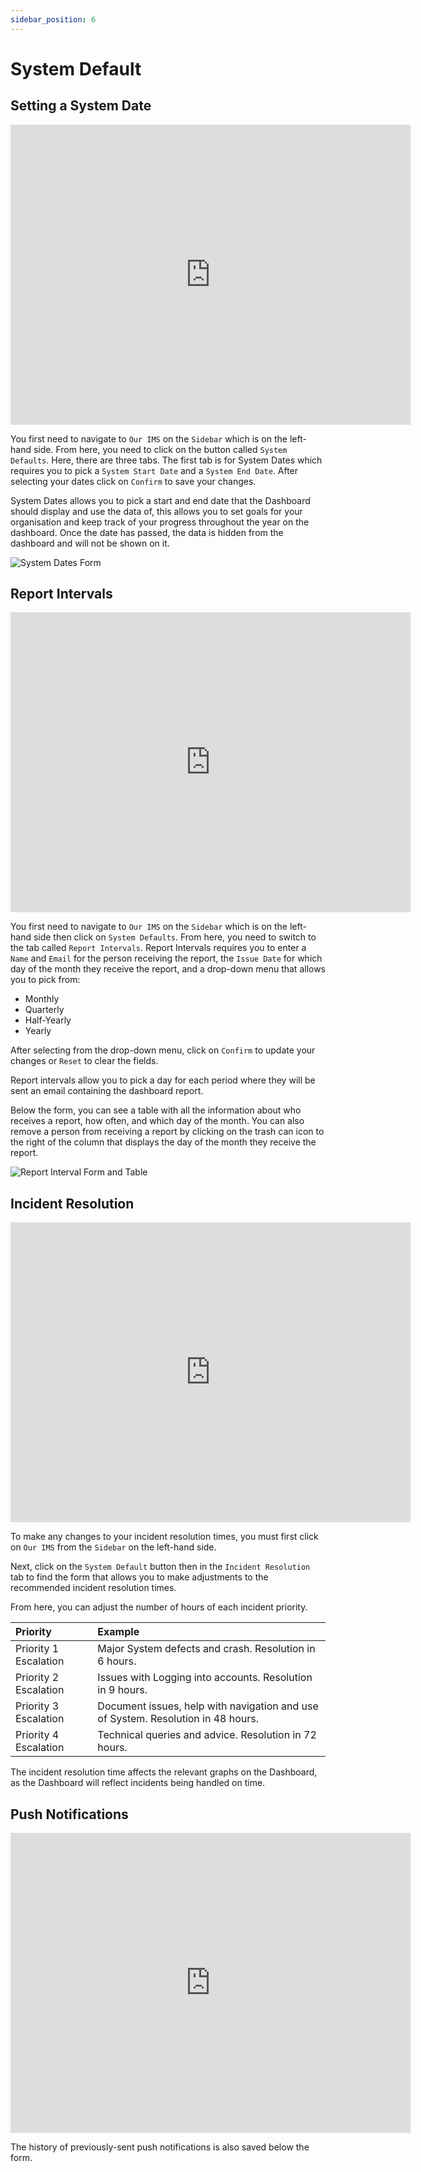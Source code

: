 ```yaml
---
sidebar_position: 6
---
```


# System Default

## Setting a System Date

<iframe width="640" height="480" src="https://www.youtube.com/embed/bSxk1oSpvQ4" title="System Dates" frameborder="0" allow="accelerometer; clipboard-write; encrypted-media; gyroscope; picture-in-picture" allowfullscreen></iframe>

You first need to navigate to `Our IMS` on the `Sidebar` which is on the left-hand side. From here, you need to click on the button called `System Defaults`.
Here, there are three tabs. The first tab is for System Dates which requires you to pick a `System Start Date` and a `System End Date`. After selecting your dates click on `Confirm` to save your changes.

System Dates allows you to pick a start and end date that the Dashboard should display and use the data of, this allows you to set goals for your organisation and keep track of your progress throughout the year on the dashboard. Once the date has passed, the data is hidden from the dashboard and will not be shown on it.

<img src="/img/DocImg/General Information/Our_IMS/System_Dates_Form.png" alt="System Dates Form" class="center"/>

## Report Intervals

<iframe width="640" height="480" src="https://www.youtube.com/embed/RQwprG_GWEc" title="Report Intervals" frameborder="0" allow="accelerometer; clipboard-write; encrypted-media; gyroscope; picture-in-picture" allowfullscreen></iframe>

You first need to navigate to `Our IMS` on the `Sidebar` which is on the left-hand side then click on `System Defaults`. 
From here, you need to switch to the tab called `Report Intervals`.
Report Intervals requires you to enter a `Name` and `Email` for the person receiving the report, the `Issue Date` for which day of the month they receive the report, and a drop-down menu that allows you to pick from:

+ Monthly
+ Quarterly
+ Half-Yearly
+ Yearly

After selecting from the drop-down menu, click on `Confirm` to update your changes or `Reset` to clear the fields.

Report intervals allow you to pick a day for each period where they will be sent an email containing the dashboard report. 

Below the form, you can see a table with all the information about who receives a report, how often, and which day of the month. You can also remove a person from receiving a report by clicking on the trash can icon to the right of the column that displays the day of the month they receive the report.

<img src="/img/DocImg/General Information/Our_IMS/Report_Interval.png" alt="Report Interval Form and Table" class="center"/>

## Incident Resolution

<iframe width="640" height="480" src="https://www.youtube.com/embed/T--l_ZFhrIo" title="Incident Resolution" frameborder="0" allow="accelerometer; clipboard-write; encrypted-media; gyroscope; picture-in-picture" allowfullscreen></iframe>

To make any changes to your incident resolution times, you must first click on `Our IMS` from the `Sidebar` on the left-hand side.

Next, click on the `System Default` button then in the `Incident Resolution` tab to find the form that allows you to make adjustments to the recommended incident resolution times.

From here, you can adjust the number of hours of each incident priority.

| Priority 				| Example 																			|
| :-------------------- | :-------------------------------------------------------------------------------- |
| Priority 1 Escalation | Major System defects and crash. Resolution in 6 hours. 							|
| Priority 2 Escalation | Issues with Logging into accounts. Resolution in 9 hours. 						|
| Priority 3 Escalation | Document issues, help with navigation and use of System. Resolution in 48 hours.	|
| Priority 4 Escalation | Technical queries and advice. Resolution in 72 hours.								|

The incident resolution time affects the relevant graphs on the Dashboard, as the Dashboard will reflect incidents being handled on time.

## Push Notifications

<iframe width="640" height="480" src="https://www.youtube.com/embed/7jHjXot1PeE" title="Push Notifications" frameborder="0" allow="accelerometer; clipboard-write; encrypted-media; gyroscope; picture-in-picture" allowfullscreen></iframe>

The history of previously-sent push notifications is also saved below the form.
